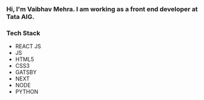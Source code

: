 ### Hi, I'm Vaibhav Mehra. I am working as a front end developer at Tata AIG.

### Tech Stack
 - REACT JS
 - JS
 - HTML5
 - CSS3
 - GATSBY
 - NEXT
 - NODE
 - PYTHON

